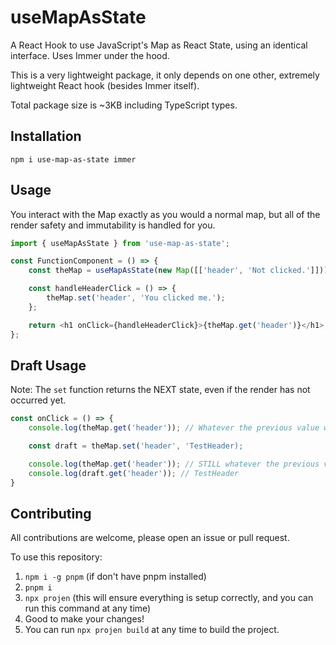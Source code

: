 # useMapAsState

A React Hook to use JavaScript's Map as React State, using an identical interface. Uses Immer under the hood.

This is a very lightweight package, it only depends on one other, extremely lightweight React hook (besides Immer itself).

Total package size is ~3KB including TypeScript types.

## Installation

```
npm i use-map-as-state immer
```

## Usage

You interact with the Map exactly as you would a normal map, but all of the render safety and immutability is handled for you.

```typescript
import { useMapAsState } from 'use-map-as-state';

const FunctionComponent = () => {
    const theMap = useMapAsState(new Map([['header', 'Not clicked.']]));

    const handleHeaderClick = () => {
        theMap.set('header', 'You clicked me.');
    };

    return <h1 onClick={handleHeaderClick}>{theMap.get('header')}</h1>;
};
```

## Draft Usage

Note: The `set` function returns the NEXT state, even if the render has not occurred yet.

```typescript
const onClick = () => {
    console.log(theMap.get('header')); // Whatever the previous value was

    const draft = theMap.set('header', 'TestHeader);

    console.log(theMap.get('header')); // STILL whatever the previous value was
    console.log(draft.get('header')); // TestHeader
}
```

## Contributing

All contributions are welcome, please open an issue or pull request.

To use this repository:
1. `npm i -g pnpm` (if don't have pnpm installed)
2. `pnpm i`
3. `npx projen` (this will ensure everything is setup correctly, and you can run this command at any time)
4. Good to make your changes!
5. You can run `npx projen build` at any time to build the project.